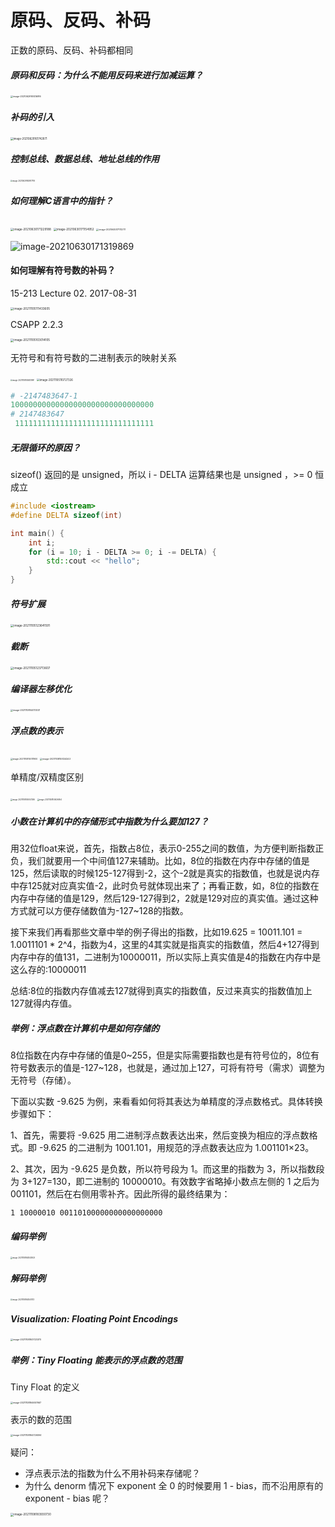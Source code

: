 # 原码、反码、补码

正数的原码、反码、补码都相同

##### 原码和反码：为什么不能用反码来进行加减运算？

<img src="../../images/image-20210629161416916.png" alt="image-20210629161416916" style="zoom: 25%;" />

##### 补码的引入

<img src="../../images/image-20210629161742871.png" alt="image-20210629161742871" style="zoom:30%;" />

##### 控制总线、数据总线、地址总线的作用

<img src="../../images/image-20210629163917176.png" alt="image-20210629163917176" style="zoom: 20%;" />

##### 如何理解C语言中的指针？

<img src="../../images/image-20210630171229188.png" alt="image-20210630171229188" style="zoom:33%;" />

<img src="../../images/image-20210630171154952.png" alt="image-20210630171154952" style="zoom:33%;" />

<img src="../../images/image-20210630171112711.png" alt="image-20210630171112711" style="zoom:25%;" />

![image-20210630171319869](../../images/image-20210630171319869.png)



#### 如何理解有符号数的补码？

15-213 Lecture 02.  2017-08-31

<img src="../../images/image-20211105111433605.png" alt="image-20211105111433605" style="zoom:33%;" />

CSAPP 2.2.3

<img src="../../images/image-20211105103014105.png" alt="image-20211105103014105" style="zoom:33%;" />

无符号和有符号数的二进制表示的映射关系

<img src="../../images/image-20211108145801991.png" alt="image-20211108145801991" style="zoom:20%;" />

<img src="../../images/image-20211105110727326.png" alt="image-20211105110727326" style="zoom:30%;" />



```python
# -2147483647-1
10000000000000000000000000000000
# 2147483647
 1111111111111111111111111111111
```
##### 无限循环的原因？

sizeof() 返回的是 unsigned，所以 i - DELTA  运算结果也是 unsigned ，>= 0 恒成立

```c++
#include <iostream>
#define DELTA sizeof(int)

int main() {
    int i;
    for (i = 10; i - DELTA >= 0; i -= DELTA) {
        std::cout << "hello";
    }
}

```

##### 符号扩展

<img src="../../images/image-20211105123641591.png" alt="image-20211105123641591" style="zoom:33%;" />

##### 截断

<img src="../../images/image-20211105123713607.png" alt="image-20211105123713607" style="zoom:33%;" />

##### 编译器左移优化

<img src="../../images/image-20211108144113031.png" alt="image-20211108144113031" style="zoom: 25%;" />

##### 浮点数的表示

<img src="../../images/image-20211108155111900.png" alt="image-20211108155111900" style="zoom:23%;" />

<img src="../../images/image-20211108155124243.png" alt="image-20211108155124243" style="zoom:25%;" />

单精度/双精度区别

<img src="../../images/image-20211108155147286.png" alt="image-20211108155147286" style="zoom:20%;" />

<img src="../../images/image-20211108155926954.png" alt="image-20211108155926954" style="zoom: 20%;" />

##### 小数在计算机中的存储形式中指数为什么要加127？

用32位float来说，首先，指数占8位，表示0-255之间的数值，为方便判断指数正负，我们就要用一个中间值127来辅助。比如，8位的指数在内存中存储的值是125，然后读取的时候125-127得到-2，这个-2就是真实的指数值，也就是说内存中存125就对应真实值-2，此时负号就体现出来了；再看正数，如，8位的指数在内存中存储的值是129，然后129-127得到2，2就是129对应的真实值。通过这种方式就可以方便存储数值为-127~128的指数。

接下来我们再看那些文章中举的例子得出的指数，比如19.625 = 10011.101 = 1.0011101 * 2^4，指数为4，这里的4其实就是指真实的指数值，然后4+127得到内存中存的值131，二进制为10000011，所以实际上真实值是4的指数在内存中是这么存的:10000011

总结:8位的指数内存值减去127就得到真实的指数值，反过来真实的指数值加上127就得内存值。

##### 举例：浮点数在计算机中是如何存储的

8位指数在内存中存储的值是0~255，但是实际需要指数也是有符号位的，8位有符号数表示的值是-127~128，也就是，通过加上127，可将有符号（需求）调整为无符号（存储）。

下面以实数 -9.625 为例，来看看如何将其表达为单精度的浮点数格式。具体转换步骤如下：

1、首先，需要将 -9.625 用二进制浮点数表达出来，然后变换为相应的浮点数格式。即 -9.625 的二进制为 1001.101，用规范的浮点数表达应为 1.001101×23。

2、其次，因为 -9.625 是负数，所以符号段为 1。而这里的指数为 3，所以指数段为 3+127=130，即二进制的 10000010。有效数字省略掉小数点左侧的 1 之后为 001101，然后在右侧用零补齐。因此所得的最终结果为：

```
1 10000010 00110100000000000000000
```

##### 编码举例

<img src="../../images/image-20211108163503924.png" alt="image-20211108163503924" style="zoom:20%;" />

##### 解码举例

<img src="../../images/image-20211108163541173.png" alt="image-20211108163541173" style="zoom:20%;" />

##### Visualization: Floating Point Encodings

<img src="../../images/image-20211108163723370.png" alt="image-20211108163723370" style="zoom:25%;" />



##### 举例：Tiny Floating 能表示的浮点数的范围

Tiny Float 的定义

<img src="../../images/image-20211108164657667.png" alt="image-20211108164657667" style="zoom:25%;" />

表示的数的范围

<img src="../../images/image-20211108164726094.png" alt="image-20211108164726094" style="zoom:25%;" />

疑问：

- 浮点表示法的指数为什么不用补码来存储呢？
- 为什么 denorm 情况下 exponent 全 0 的时候要用 1 - bias，而不沿用原有的 exponent - bias 呢？

<img src="../../images/image-20211108183930730.png" alt="image-20211108183930730" style="zoom:33%;" />

